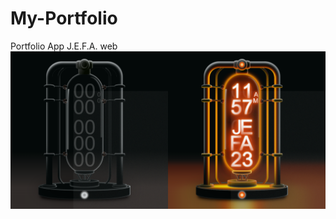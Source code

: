 # My-Portfolio
Portfolio App J.E.F.A. web
<img src="./Mi-Portfolio/src/assets/imagen-reloj-JEFA.png" >
